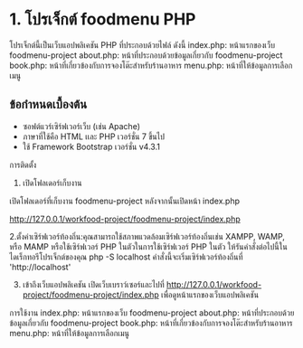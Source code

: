 # 1. โปรเจ็กต์ foodmenu PHP

โปรเจ็กต์นี้เป็นเว็บแอปพลิเคชัน PHP ที่ประกอบด้วยไฟล์ ดังนี้
index.php: หน้าแรกของเว็บ foodmenu-project
about.php: หน้าที่ประกอบด้วยข้อมูลเกี่ยวกับ  foodmenu-project
book.php: หน้าที่เกี่ยวข้องกับการจองโต๊ะสำหรับร้านอาหาร
menu.php: หน้าที่ให้ข้อมูลการเลือกเมนู

## ข้อกำหนดเบื้องต้น 

- ซอฟต์แวร์เซิร์ฟเวอร์เว็บ (เช่น Apache)
- ภาษาที่ใช้คือ HTML เเละ PHP เวอร์ชั่น 7 ขึ้นไป 
- ใช้ Framework Bootstrap เวอร์ชั่น v4.3.1 


การติดตั้ง

1. เปิดโฟลเดอร์เก็บงาน
   
  เปิดโฟลเดอร์ที่เก็บงาน foodmenu-project หลังจากนั้นเปิดหน้า index.php
 
  http://127.0.0.1/workfood-project/foodmenu-project/index.php
   
  2.ตั้งค่าเซิร์ฟเวอร์ท้องถิ่น:คุณสามารถใช้สภาพแวดล้อมเซิร์ฟเวอร์ท้องถิ่นเช่น XAMPP, WAMP, หรือ MAMP หรือใช้เซิร์ฟเวอร์ PHP ในตัวในการใช้เซิร์ฟเวอร์ PHP ในตัว ให้รันคำสั่งต่อไปนี้ในไดเร็กทอรีโปรเจ็กต์ของคุณ
 php -S localhost คำสั่งนี้จะเริ่มเซิร์ฟเวอร์ท้องถิ่นที่ 'http://localhost'


3. เข้าถึงเว็บแอปพลิเคชัน 
เปิดเว็บเบราว์เซอร์และไปที่ http://127.0.0.1/workfood-project/foodmenu-project/index.php เพื่อดูหน้าแรกของเว็บแอปพลิเคชัน 

  การใช้งาน
index.php: หน้าแรกของเว็บ foodmenu-project
about.php: หน้าที่ประกอบด้วยข้อมูลเกี่ยวกับ  foodmenu-project
book.php: หน้าที่เกี่ยวข้องกับการจองโต๊ะสำหรับร้านอาหาร
menu.php: หน้าที่ให้ข้อมูลการเลือกเมนู

